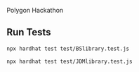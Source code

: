 Polygon Hackathon

## Run Tests

```sh
npx hardhat test test/BSlibrary.test.js
```

```sh
npx hardhat test test/JDMlibrary.test.js
```
